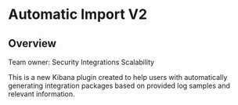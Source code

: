 # Automatic Import V2

## Overview

Team owner: Security Integrations Scalability

This is a new Kibana plugin created to help users with automatically generating integration packages based on provided log samples and relevant information.